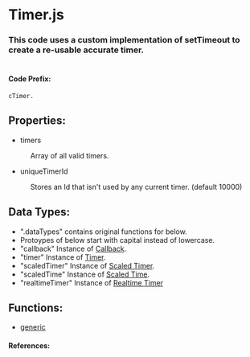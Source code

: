# Timer.js
### This code uses a custom implementation of setTimeout to create a re-usable accurate timer.
#

#### Code Prefix:
    cTimer.  

<h2> Properties: </h2>

* <a name="timerlist"/> timers <p style="padding-left: 20px;"> Array of all valid timers. </p>

* <a name="uniquetimerid"/> uniqueTimerId <p style="padding-left: 20px;"> Stores an Id that isn't used by any current timer. (default 10000) </p>


<h2> Data Types: </h2>

* ".dataTypes" contains original functions for below.
* Protoypes of below start with capital instead of lowercase.
* "callback" Instance of [Callback](callback.md).
* "timer" Instance of [Timer](baseTimer.md).
* "scaledTimer" Instance of [Scaled Timer](scaledTimer.md).
* "scaledTime" Instance of [Scaled Time](scaledTime.md).
* "realtimeTimer" Instance of [Realtime Timer](realtimeTimer.md)

<h2> Functions: </h2>

* [generic](generic.md)

#### References: 